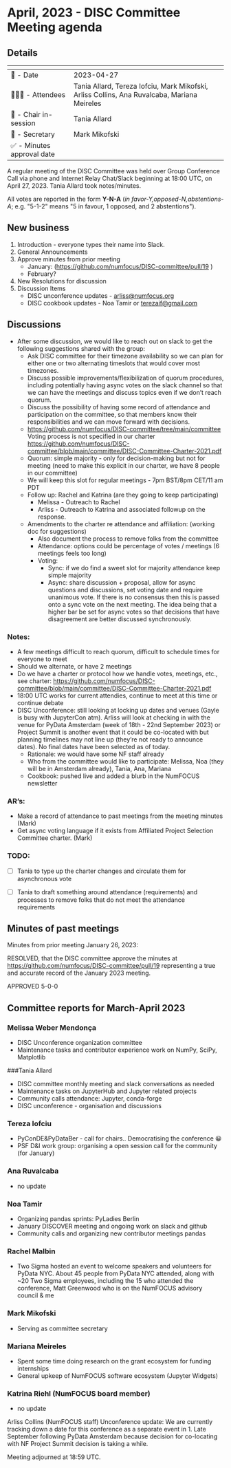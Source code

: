 # April, 2023 - DISC Committee Meeting agenda

## Details

| <!-- -->    | <!-- -->    |
|-----------|---|
| 📅 - Date | 2023-04-27 |
| 🙋🏽‍♀️ - Attendees | Tania Allard, Tereza Iofciu, Mark Mikofski, Arliss Collins, Ana Ruvalcaba, Mariana Meireles  |
| 💬 - Chair in-session | Tania Allard  |
| 📝 - Secretary | Mark Mikofski  |
| ✅ - Minutes approval date |   |

A regular meeting of the DISC Committee was held over Group Conference Call via phone and Internet Relay Chat/Slack beginning at 18:00 UTC, on April 27, 2023. Tania Allard took notes/minutes.

All votes are reported in the form **Y-N-A** (*in favor-Y‚opposed-N‚abstentions-A*; e.g. "5-1-2" means "5 in favour, 1 opposed, and 2 abstentions").

## New business

1. Introduction - everyone types their name into Slack.
1. General Announcements
1. Approve minutes from prior meeting
    * January:  (https://github.com/numfocus/DISC-committee/pull/19 )
    * February?
1. New Resolutions for discussion
1. Discussion Items
    * DISC unconference updates - arliss@numfocus.org
    * DISC cookbook updates - Noa Tamir or terezaif@gmail.com 


## Discussions

* After some discussion, we would like to reach out on slack to get the following suggestions shared with the group:
    - Ask DISC committee for their timezone availability so we can plan for either one or two alternating timeslots that would cover most timezones.
    - Discuss possible improvements/flexibilization of quorum procedures, including potentially having async votes on the slack channel so that we can have the meetings and discuss topics even if we don’t reach quorum.
    - Discuss the possibility of having some record of attendance and participation on the committee, so that members know their responsibilities and we can move forward with decisions.
    - https://github.com/numfocus/DISC-committee/tree/main/committee
    Voting process is not specified in our charter https://github.com/numfocus/DISC-committee/blob/main/committee/DISC-Committee-Charter-2021.pdf 
    - Quorum: simple majority - only for decision-making but not for meeting (need to make this explicit in our charter, we have 8 people in our committee)
    - We will keep this slot for regular meetings - 7pm BST/8pm CET/11 am PDT
    - Follow up: Rachel and Katrina (are they going to keep participating)
        + Melissa - Outreach to Rachel
        + Arliss - Outreach to Katrina and associated followup on the response.
    - Amendments to the charter re attendance and affiliation: (working doc for suggestions)
        + Also document the process to remove folks from the committee 
        + Attendance: options could be percentage of votes / meetings (6 meetings feels too long)
        + Voting: 
            * Sync: if we do find a sweet slot for majority attendance keep simple majority
            * Async: share discussion + proposal, allow for async questions and discussions, set voting date and require unanimous vote. If there is no consensus then this is passed onto a sync vote on the next meeting. The idea being that a higher bar be set for async votes so that decisions that have disagreement are better discussed synchronously. 

### Notes:
* A few meetings difficult to reach quorum, difficult to schedule times for everyone to meet
* Should we alternate, or have 2 meetings
* Do we have a charter or protocol how we handle votes, meetings, etc., see charter: https://github.com/numfocus/DISC-committee/blob/main/committee/DISC-Committee-Charter-2021.pdf 
* 18:00 UTC works for current attendies, continue to meet at this time or continue debate
* DISC Unconference: still looking at locking up dates and venues (Gayle is busy with JupyterCon atm). Arliss will look at checking in with the venue for PyData Amsterdam (week of 18th - 22nd September 2023) or Project Summit is another event that it could be co-located with but planning timelines may not line up (they’re not ready to announce dates). No final dates have been selected as of today.
    - Rationale: we would have some NF staff already 
    - Who from the committee would like to participate: Melissa, Noa (they will be in Amsterdam already), Tania, Ana, Mariana
    - Cookbook: pushed live and added a blurb in the NumFOCUS newsletter

### AR’s:
* Make a record of attendance to past meetings from the meeting minutes (Mark)
* Get async voting language if it exists from Affiliated Project Selection Committee charter. (Mark)

### TODO:
- [ ] Tania to type up the charter changes and circulate them for asynchronous vote
- [ ] Tania to draft something around attendance (requirements) and processes to remove folks that do not meet the attendance requirements


## Minutes of past meetings

Minutes from prior meeting January 26, 2023:

RESOLVED, that the DISC committee approve the minutes at https://github.com/numfocus/DISC-committee/pull/19 representing a true and accurate record of the  January 2023 meeting.

APPROVED 5-0-0

## Committee reports for March-April 2023

### Melissa Weber Mendonça
* DISC Unconference organization committee
* Maintenance tasks and contributor experience work on NumPy, SciPy, Matplotlib

###Tania Allard 
* DISC committee monthly meeting and slack conversations as needed 
* Maintenance tasks on JupyterHub and Jupyter related projects
* Community calls attendance: Jupyter, conda-forge
* DISC unconference - organisation and discussions

### Tereza Iofciu
* PyConDE&PyDataBer - call for chairs.. Democratising the conference 😀
* PSF D&I work group: organising a open session call for the community (for January)

### Ana Ruvalcaba
* no update

### Noa Tamir
* Organizing pandas sprints: PyLadies Berlin
* January DISCOVER meeting and ongoing work on slack and github
* Community calls and organizing new contributor meetings pandas

### Rachel Malbin
* Two Sigma hosted an event to welcome speakers and volunteers for PyData NYC. About 45 people from PyData NYC attended, along with ~20 Two Sigma employees, including the 15  who attended the conference,  Matt Greenwood who is on the NumFOCUS advisory council & me

### Mark Mikofski
* Serving as committee secretary

### Mariana Meireles
* Spent some time doing research on the grant ecosystem for funding internships
* General upkeep of NumFOCUS software ecosystem (Jupyter Widgets)

### Katrina Riehl (NumFOCUS board member)
* no update

Arliss Collins (NumFOCUS staff)
Unconference update:  We are currently tracking down a date for this conference as a separate event in 1. Late September following PyData Amsterdam because decision for co-locating with NF Project Summit decision is taking a while.


Meeting adjourned at 18:59 UTC.

